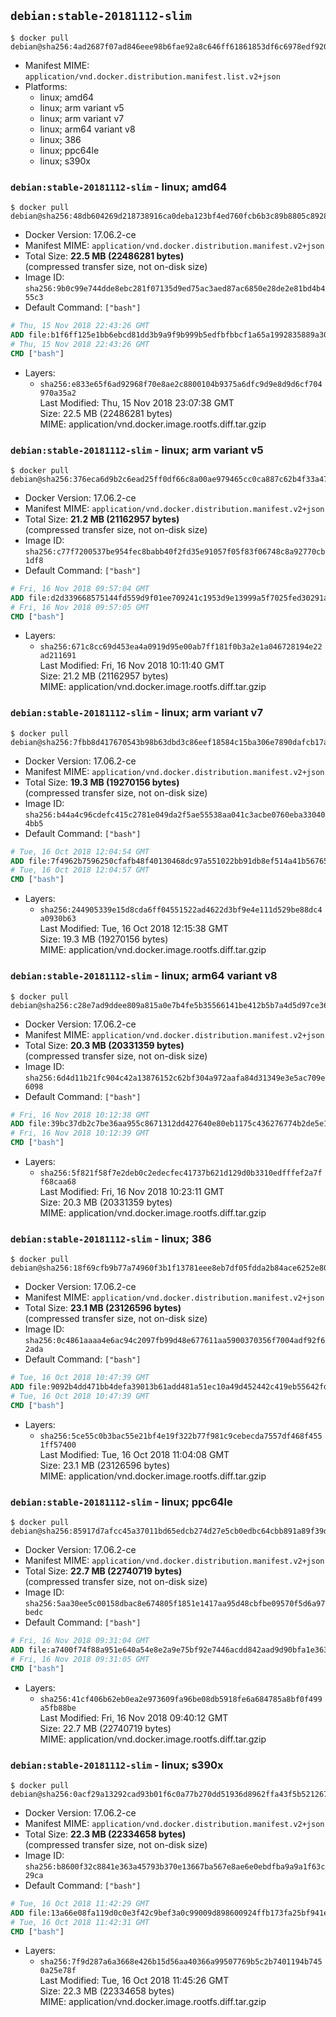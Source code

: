 ## `debian:stable-20181112-slim`

```console
$ docker pull debian@sha256:4ad2687f07ad846eee98b6fae92a8c646ff61861853df6c6978edf92095c0b36
```

-	Manifest MIME: `application/vnd.docker.distribution.manifest.list.v2+json`
-	Platforms:
	-	linux; amd64
	-	linux; arm variant v5
	-	linux; arm variant v7
	-	linux; arm64 variant v8
	-	linux; 386
	-	linux; ppc64le
	-	linux; s390x

### `debian:stable-20181112-slim` - linux; amd64

```console
$ docker pull debian@sha256:48db604269d218738916ca0deba123bf4ed760fcb6b3c89b8805c89280232ba6
```

-	Docker Version: 17.06.2-ce
-	Manifest MIME: `application/vnd.docker.distribution.manifest.v2+json`
-	Total Size: **22.5 MB (22486281 bytes)**  
	(compressed transfer size, not on-disk size)
-	Image ID: `sha256:9b0c99e744dde8ebc281f07135d9ed75ac3aed87ac6850e28de2e81bd4b455c3`
-	Default Command: `["bash"]`

```dockerfile
# Thu, 15 Nov 2018 22:43:26 GMT
ADD file:b1f6ff125e1bb6ebcd81dd3b9a9f9b999b5edfbfbbcf1a65a1992835889a30d8 in / 
# Thu, 15 Nov 2018 22:43:26 GMT
CMD ["bash"]
```

-	Layers:
	-	`sha256:e833e65f6ad92968f70e8ae2c8800104b9375a6dfc9d9e8d9d6cf704970a35a2`  
		Last Modified: Thu, 15 Nov 2018 23:07:38 GMT  
		Size: 22.5 MB (22486281 bytes)  
		MIME: application/vnd.docker.image.rootfs.diff.tar.gzip

### `debian:stable-20181112-slim` - linux; arm variant v5

```console
$ docker pull debian@sha256:376eca6d9b2c6ead25ff0df66c8a00ae979465cc0ca887c62b4f33a479982137
```

-	Docker Version: 17.06.2-ce
-	Manifest MIME: `application/vnd.docker.distribution.manifest.v2+json`
-	Total Size: **21.2 MB (21162957 bytes)**  
	(compressed transfer size, not on-disk size)
-	Image ID: `sha256:c77f7200537be954fec8babb40f2fd35e91057f05f83f06748c8a92770cb1df8`
-	Default Command: `["bash"]`

```dockerfile
# Fri, 16 Nov 2018 09:57:04 GMT
ADD file:d2d339668575144fd559d9f01ee709241c1953d9e13999a5f7025fed30291af7 in / 
# Fri, 16 Nov 2018 09:57:05 GMT
CMD ["bash"]
```

-	Layers:
	-	`sha256:671c8cc69d453ea4a0919d95e00ab7ff181f0b3a2e1a046728194e22ad211691`  
		Last Modified: Fri, 16 Nov 2018 10:11:40 GMT  
		Size: 21.2 MB (21162957 bytes)  
		MIME: application/vnd.docker.image.rootfs.diff.tar.gzip

### `debian:stable-20181112-slim` - linux; arm variant v7

```console
$ docker pull debian@sha256:7fbb8d417670543b98b63dbd3c86eef18584c15ba306e7890dafcb17ad3f5aa8
```

-	Docker Version: 17.06.2-ce
-	Manifest MIME: `application/vnd.docker.distribution.manifest.v2+json`
-	Total Size: **19.3 MB (19270156 bytes)**  
	(compressed transfer size, not on-disk size)
-	Image ID: `sha256:b44a4c96cdefc415c2781e049da2f5ae55538aa041c3acbe0760eba330404bb5`
-	Default Command: `["bash"]`

```dockerfile
# Tue, 16 Oct 2018 12:04:54 GMT
ADD file:7f4962b7596250cfafb48f40130468dc97a551022bb91db8ef514a41b5676516 in / 
# Tue, 16 Oct 2018 12:04:57 GMT
CMD ["bash"]
```

-	Layers:
	-	`sha256:244905339e15d8cda6ff04551522ad4622d3bf9e4e111d529be88dc4a0930b63`  
		Last Modified: Tue, 16 Oct 2018 12:15:38 GMT  
		Size: 19.3 MB (19270156 bytes)  
		MIME: application/vnd.docker.image.rootfs.diff.tar.gzip

### `debian:stable-20181112-slim` - linux; arm64 variant v8

```console
$ docker pull debian@sha256:c28e7ad9ddee809a815a0e7b4fe5b35566141be412b5b7a4d5d97ce36690cf45
```

-	Docker Version: 17.06.2-ce
-	Manifest MIME: `application/vnd.docker.distribution.manifest.v2+json`
-	Total Size: **20.3 MB (20331359 bytes)**  
	(compressed transfer size, not on-disk size)
-	Image ID: `sha256:6d4d11b21fc904c42a13876152c62bf304a972aafa84d31349e3e5ac709e6098`
-	Default Command: `["bash"]`

```dockerfile
# Fri, 16 Nov 2018 10:12:38 GMT
ADD file:39bc37db2c7be36aa955c8671312dd427640e80eb1175c436276774b2de5e16e in / 
# Fri, 16 Nov 2018 10:12:39 GMT
CMD ["bash"]
```

-	Layers:
	-	`sha256:5f821f58f7e2deb0c2edecfec41737b621d129d0b3310edfffef2a7ff68caa68`  
		Last Modified: Fri, 16 Nov 2018 10:23:11 GMT  
		Size: 20.3 MB (20331359 bytes)  
		MIME: application/vnd.docker.image.rootfs.diff.tar.gzip

### `debian:stable-20181112-slim` - linux; 386

```console
$ docker pull debian@sha256:18f69cfb9b77a74960f3b1f13781eee8eb7df05fdda2b84ace6252e80a7ec399
```

-	Docker Version: 17.06.2-ce
-	Manifest MIME: `application/vnd.docker.distribution.manifest.v2+json`
-	Total Size: **23.1 MB (23126596 bytes)**  
	(compressed transfer size, not on-disk size)
-	Image ID: `sha256:0c4861aaaa4e6ac94c2097fb99d48e677611aa5900370356f7004adf92f62ada`
-	Default Command: `["bash"]`

```dockerfile
# Tue, 16 Oct 2018 10:47:39 GMT
ADD file:9092b4dd471bb4defa39013b61add481a51ec10a49d452442c419eb55642fdfc in / 
# Tue, 16 Oct 2018 10:47:39 GMT
CMD ["bash"]
```

-	Layers:
	-	`sha256:5ce55c0b3bac55e21bf4e19f322b77f981c9cebecda7557df468f4551ff57400`  
		Last Modified: Tue, 16 Oct 2018 11:04:08 GMT  
		Size: 23.1 MB (23126596 bytes)  
		MIME: application/vnd.docker.image.rootfs.diff.tar.gzip

### `debian:stable-20181112-slim` - linux; ppc64le

```console
$ docker pull debian@sha256:85917d7afcc45a37011bd65edcb274d27e5cb0edbc64cbb891a89f39def353ba
```

-	Docker Version: 17.06.2-ce
-	Manifest MIME: `application/vnd.docker.distribution.manifest.v2+json`
-	Total Size: **22.7 MB (22740719 bytes)**  
	(compressed transfer size, not on-disk size)
-	Image ID: `sha256:5aa30ee5c00158dbac8e674805f1851e1417aa95d48cbfbe09570f5d6a97bedc`
-	Default Command: `["bash"]`

```dockerfile
# Fri, 16 Nov 2018 09:31:04 GMT
ADD file:a7400f74f88a951e640a54e8e2a9e75bf92e7446acdd842aad9d90bfa1e363b4 in / 
# Fri, 16 Nov 2018 09:31:05 GMT
CMD ["bash"]
```

-	Layers:
	-	`sha256:41cf406b62eb0ea2e973609fa96be08db5918fe6a684785a8bf0f499a5fb88be`  
		Last Modified: Fri, 16 Nov 2018 09:40:12 GMT  
		Size: 22.7 MB (22740719 bytes)  
		MIME: application/vnd.docker.image.rootfs.diff.tar.gzip

### `debian:stable-20181112-slim` - linux; s390x

```console
$ docker pull debian@sha256:0acf29a13292cad93b01f6c0a77b270dd51936d8962ffa43f5b5212672525a81
```

-	Docker Version: 17.06.2-ce
-	Manifest MIME: `application/vnd.docker.distribution.manifest.v2+json`
-	Total Size: **22.3 MB (22334658 bytes)**  
	(compressed transfer size, not on-disk size)
-	Image ID: `sha256:b8600f32c8841e363a45793b370e13667ba567e8ae6e0ebdfba9a9a1f63c29ca`
-	Default Command: `["bash"]`

```dockerfile
# Tue, 16 Oct 2018 11:42:29 GMT
ADD file:13a66e08fa119d0c0e3f42c9bef3a0c99009d898600924ffb173fa25bf941edd in / 
# Tue, 16 Oct 2018 11:42:31 GMT
CMD ["bash"]
```

-	Layers:
	-	`sha256:7f9d287a6a3668e426b15d56aa40366a99507769b5c2b7401194b7450a25e78f`  
		Last Modified: Tue, 16 Oct 2018 11:45:26 GMT  
		Size: 22.3 MB (22334658 bytes)  
		MIME: application/vnd.docker.image.rootfs.diff.tar.gzip
